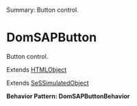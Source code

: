 Summary: Button control.

# DomSAPButton

Button control.
 
Extends [HTMLObject](HTMLObject.md)

Extends [SeSSimulatedObject](SeSSimulatedObject.md)





**Behavior Pattern: DomSAPButtonBehavior**


<!-- ============================== property summary ========================== -->

  
<!-- ============================== action summary ========================== -->


<!-- ============================== property detail ========================== -->
  
  
<!-- ============================== action detail ========================== -->
    

